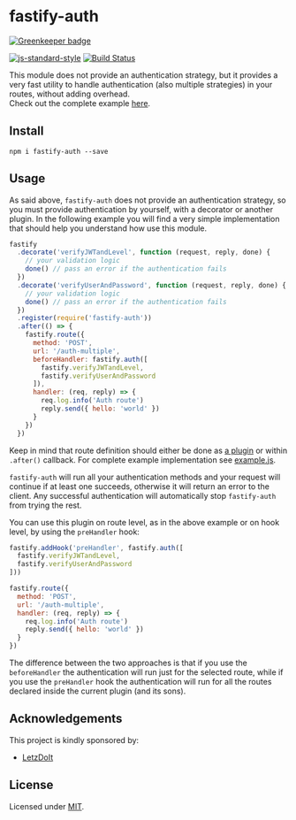 # fastify-auth

[![Greenkeeper badge](https://badges.greenkeeper.io/fastify/fastify-auth.svg)](https://greenkeeper.io/)

[![js-standard-style](https://img.shields.io/badge/code%20style-standard-brightgreen.svg?style=flat)](http://standardjs.com/)  [![Build Status](https://travis-ci.org/fastify/fastify-auth.svg?branch=master)](https://travis-ci.org/fastify/fastify-auth)

This module does not provide an authentication strategy, but it provides a very fast utility to handle authentication (also multiple strategies) in your routes, without adding overhead.  
Check out the complete example [here](https://github.com/fastify/fastify-auth/blob/master/example.js).

## Install
```
npm i fastify-auth --save
```

## Usage
As said above, `fastify-auth` does not provide an authentication strategy, so you must provide authentication by yourself, with a decorator or another plugin.
In the following example you will find a very simple implementation that should help you understand how use this module.  
```js
fastify
  .decorate('verifyJWTandLevel', function (request, reply, done) {
    // your validation logic
    done() // pass an error if the authentication fails
  })
  .decorate('verifyUserAndPassword', function (request, reply, done) {
    // your validation logic
    done() // pass an error if the authentication fails
  })
  .register(require('fastify-auth'))
  .after(() => {
    fastify.route({
      method: 'POST',
      url: '/auth-multiple',
      beforeHandler: fastify.auth([
        fastify.verifyJWTandLevel,
        fastify.verifyUserAndPassword
      ]),
      handler: (req, reply) => {
        req.log.info('Auth route')
        reply.send({ hello: 'world' })
      }
    })
  })
```
Keep in mind that route definition should either be done as [a plugin](https://github.com/fastify/fastify/blob/master/docs/Plugins.md) or within `.after()` callback. For complete example implementation see [example.js](example.js).

`fastify-auth` will run all your authentication methods and your request will continue if at least one succeeds, otherwise it will return an error to the client. Any successful authentication will automatically stop `fastify-auth` from trying the rest.

You can use this plugin on route level, as in the above example or on hook level, by using the `preHandler` hook:
```js
fastify.addHook('preHandler', fastify.auth([
  fastify.verifyJWTandLevel,
  fastify.verifyUserAndPassword
]))

fastify.route({
  method: 'POST',
  url: '/auth-multiple',
  handler: (req, reply) => {
    req.log.info('Auth route')
    reply.send({ hello: 'world' })
  }
})
```

The difference between the two approaches is that if you use the `beforeHandler` the authentication will run just for the selected route, while if you use the `preHandler` hook the authentication will run for all the routes declared inside the current plugin (and its sons).

## Acknowledgements

This project is kindly sponsored by:
- [LetzDoIt](http://www.letzdoitapp.com/)

## License

Licensed under [MIT](./LICENSE).
